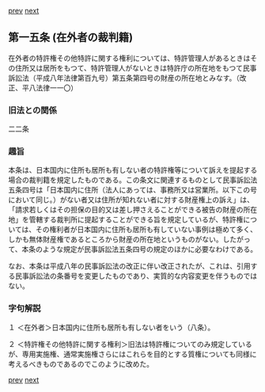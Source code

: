 [prev](/specific/markdowns/特許法/013_Mp-Ch_1-At_14.md)
[next](/specific/markdowns/特許法/015_Mp-Ch_1-At_16.md)
## 第一五条 (在外者の裁判籍)
在外者の特許権その他特許に関する権利については、特許管理人があるときはその住所又は居所をもつて、特許管理人がないときは特許庁の所在地をもつて民事訴訟法（平成八年法律第百九号）第五条第四号の財産の所在地とみなす。（改正、平八法律一一〇）


### 旧法との関係
二二条

### 趣旨
本条は、日本国内に住所も居所も有しない者の特許権等について訴えを提起する場合の裁判籍を規定したものである。この条文に関連するものとして民事訴訟法五条四号は「日本国内に住所（法人にあっては、事務所又は営業所。以下この号において同じ。）がない者又は住所が知れない者に対する財産権上の訴え」は、「請求若しくはその担保の目的又は差し押さえることができる被告の財産の所在地」を管轄する裁判所に提起することができる旨を規定しているが、特許権については、その権利者が日本国内に住所も居所も有していない事例は極めて多く、しかも無体財産権であるところから財産の所在地というものがない。したがって、本条のような規定が民事訴訟法五条四号の規定のほかに必要なわけである。

なお、本条は平成八年の民事訴訟法の改正に伴い改正されたが、これは、引用する民事訴訟法の条番号を変更したものであり、実質的な内容変更を伴うものではない。


### 字句解説
１ ＜在外者＞日本国内に住所も居所も有しない者をいう（八条）。

２ ＜特許権その他特許に関する権利＞旧法は特許権についてのみ規定しているが、専用実施権、通常実施権さらにはこれらを目的とする質権についても同様に考えるべきものであるのでこのように改めた。


[prev](/specific/markdowns/特許法/013_Mp-Ch_1-At_14.md)
[next](/specific/markdowns/特許法/015_Mp-Ch_1-At_16.md)